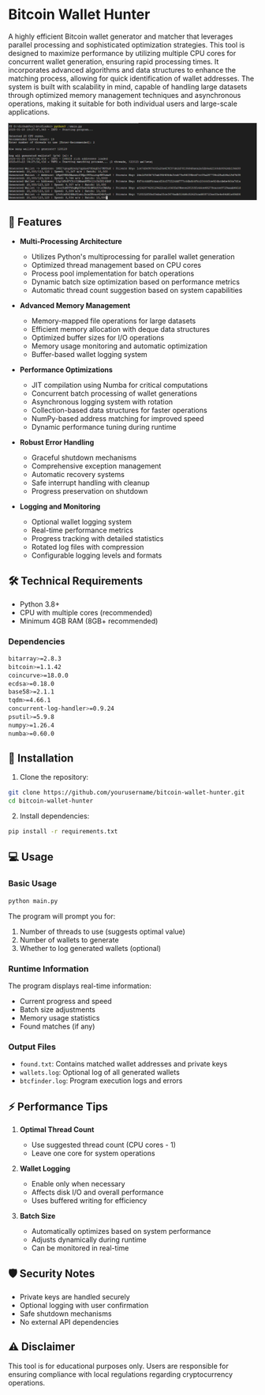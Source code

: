 # Bitcoin Wallet Hunter

A highly efficient Bitcoin wallet generator and matcher that leverages parallel processing and sophisticated optimization strategies. This tool is designed to maximize performance by utilizing multiple CPU cores for concurrent wallet generation, ensuring rapid processing times. It incorporates advanced algorithms and data structures to enhance the matching process, allowing for quick identification of wallet addresses. The system is built with scalability in mind, capable of handling large datasets through optimized memory management techniques and asynchronous operations, making it suitable for both individual users and large-scale applications.


![alt text](image.png)


## 🚀 Features

- **Multi-Processing Architecture**
  - Utilizes Python's multiprocessing for parallel wallet generation
  - Optimized thread management based on CPU cores
  - Process pool implementation for batch operations
  - Dynamic batch size optimization based on performance metrics
  - Automatic thread count suggestion based on system capabilities

- **Advanced Memory Management**
  - Memory-mapped file operations for large datasets
  - Efficient memory allocation with deque data structures
  - Optimized buffer sizes for I/O operations
  - Memory usage monitoring and automatic optimization
  - Buffer-based wallet logging system

- **Performance Optimizations**
  - JIT compilation using Numba for critical computations
  - Concurrent batch processing of wallet generations
  - Asynchronous logging system with rotation
  - Collection-based data structures for faster operations
  - NumPy-based address matching for improved speed
  - Dynamic performance tuning during runtime

- **Robust Error Handling**
  - Graceful shutdown mechanisms
  - Comprehensive exception management
  - Automatic recovery systems
  - Safe interrupt handling with cleanup
  - Progress preservation on shutdown

- **Logging and Monitoring**
  - Optional wallet logging system
  - Real-time performance metrics
  - Progress tracking with detailed statistics
  - Rotated log files with compression
  - Configurable logging levels and formats

## 🛠 Technical Requirements

- Python 3.8+
- CPU with multiple cores (recommended)
- Minimum 4GB RAM (8GB+ recommended)

### Dependencies

```bash
bitarray>=2.8.3
bitcoin>=1.1.42
coincurve>=18.0.0
ecdsa>=0.18.0
base58>=2.1.1
tqdm>=4.66.1
concurrent-log-handler>=0.9.24
psutil>=5.9.8
numpy>=1.26.4
numba>=0.60.0
```

## 🔧 Installation

1. Clone the repository:
```bash
git clone https://github.com/yourusername/bitcoin-wallet-hunter.git
cd bitcoin-wallet-hunter
```

2. Install dependencies:
```bash
pip install -r requirements.txt
```

## 💻 Usage

### Basic Usage

```bash
python main.py
```

The program will prompt you for:
1. Number of threads to use (suggests optimal value)
2. Number of wallets to generate
3. Whether to log generated wallets (optional)

### Runtime Information

The program displays real-time information:
- Current progress and speed
- Batch size adjustments
- Memory usage statistics
- Found matches (if any)

### Output Files

- `found.txt`: Contains matched wallet addresses and private keys
- `wallets.log`: Optional log of all generated wallets
- `btcfinder.log`: Program execution logs and errors

## ⚡ Performance Tips

1. **Optimal Thread Count**
   - Use suggested thread count (CPU cores - 1)
   - Leave one core for system operations

2. **Wallet Logging**
   - Enable only when necessary
   - Affects disk I/O and overall performance
   - Uses buffered writing for efficiency

3. **Batch Size**
   - Automatically optimizes based on system performance
   - Adjusts dynamically during runtime
   - Can be monitored in real-time

## 🛡 Security Notes

- Private keys are handled securely
- Optional logging with user confirmation
- Safe shutdown mechanisms
- No external API dependencies

## ⚠️ Disclaimer

This tool is for educational purposes only. Users are responsible for ensuring compliance with local regulations regarding cryptocurrency operations. 
